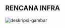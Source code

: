 ## RENCANA INFRA


![deskripsi-gambar]([URL-gambar](https://raw.githubusercontent.com/m-miftakhul-ulum/capstone-green-advisor/backend/public/image/capstone-v1.jpg?token=GHSAT0AAAAAACBS6VEMTKKPDC6IBR6XZLXIZDJZYKQ))

